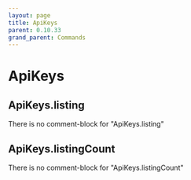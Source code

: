 ```yaml
---
layout: page
title: ApiKeys
parent: 0.10.33
grand_parent: Commands
---
```


# ApiKeys

## ApiKeys.listing

There is no comment-block for "ApiKeys.listing"

## ApiKeys.listingCount

There is no comment-block for "ApiKeys.listingCount"
